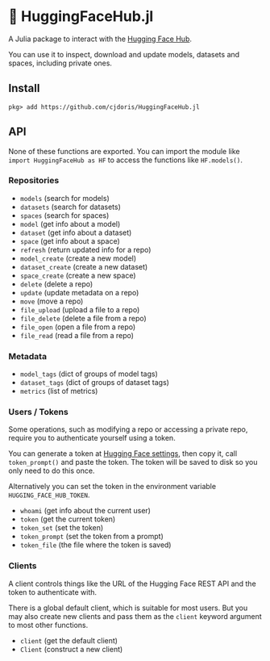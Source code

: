 # 🤗 HuggingFaceHub.jl

A Julia package to interact with the [Hugging Face Hub](https://huggingface.co/).

You can use it to inspect, download and update models, datasets and spaces, including
private ones.

## Install

```
pkg> add https://github.com/cjdoris/HuggingFaceHub.jl
```

## API

None of these functions are exported. You can import the module like
`import HuggingFaceHub as HF` to access the functions like `HF.models()`.

### Repositories

- `models` (search for models)
- `datasets` (search for datasets)
- `spaces` (search for spaces)
- `model` (get info about a model)
- `dataset` (get info about a dataset)
- `space` (get info about a space)
- `refresh` (return updated info for a repo)
- `model_create` (create a new model)
- `dataset_create` (create a new dataset)
- `space_create` (create a new space)
- `delete` (delete a repo)
- `update` (update metadata on a repo)
- `move` (move a repo)
- `file_upload` (upload a file to a repo)
- `file_delete` (delete a file from a repo)
- `file_open` (open a file from a repo)
- `file_read` (read a file from a repo)

### Metadata

- `model_tags` (dict of groups of model tags)
- `dataset_tags` (dict of groups of dataset tags)
- `metrics` (list of metrics)

### Users / Tokens

Some operations, such as modifying a repo or accessing a private repo, require you to
authenticate yourself using a token.

You can generate a token at [Hugging Face settings](https://huggingface.co/settings/tokens),
then copy it, call `token_prompt()` and paste the token. The token will be saved to disk so
you only need to do this once.

Alternatively you can set the token in the environment variable `HUGGING_FACE_HUB_TOKEN`.

- `whoami` (get info about the current user)
- `token` (get the current token)
- `token_set` (set the token)
- `token_prompt` (set the token from a prompt)
- `token_file` (the file where the token is saved)

### Clients

A client controls things like the URL of the Hugging Face REST API and the token to
authenticate with.

There is a global default client, which is suitable for most users. But you may also create
new clients and pass them as the `client` keyword argument to most other functions.

- `client` (get the default client)
- `Client` (construct a new client)
